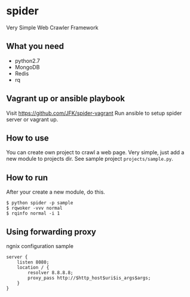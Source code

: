# spider

Very Simple Web Crawler Framework

## What you need

* python2.7
* MongoDB
* Redis
* rq

## Vagrant up or ansible playbook

Visit https://github.com/JFK/spider-vagrant
Run ansible to setup spider server or vagrant up.

## How to use

You can create own project to crawl a web page.
Very simple, just add a new module to projects dir.
See sample project `projects/sample.py`.

## How to run

After your create a new module, do this.

```
$ python spider -p sample
$ rqwoker -vvv normal
$ rqinfo normal -i 1
```

## Using forwarding proxy

ngnix configuration sample

```
server {
    listen 8080;
    location / {
        resolver 8.8.8.8;
        proxy_pass http://$http_host$uri$is_args$args;
    }
}
```


